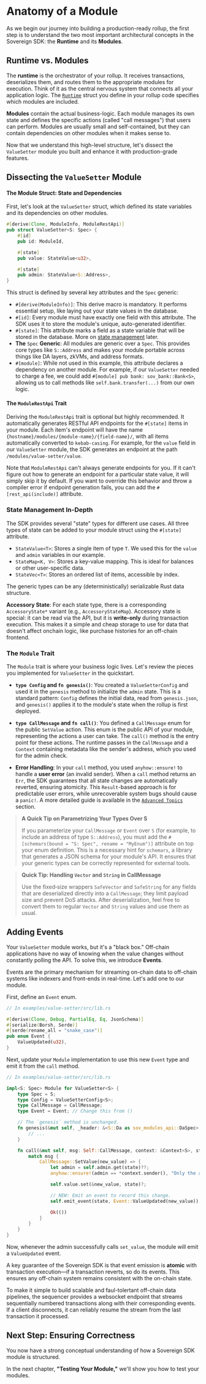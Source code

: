 # Anatomy of a Module

As we begin our journey into building a production-ready rollup, the first step is to understand the two most important architectural concepts in the Sovereign SDK: the **Runtime** and its **Modules**.

## Runtime vs. Modules

The **runtime** is the orchestrator of your rollup. It receives transactions, deserializes them, and routes them to the appropriate modules for execution. Think of it as the central nervous system that connects all your application logic. The [`Runtime`](https://github.com/Sovereign-Labs/rollup-starter/blob/main/crates/stf/stf-declaration/src/lib.rs#L51) struct you define in your rollup code specifies which modules are included.

**Modules** contain the actual business-logic. Each module manages its own state and defines the specific actions (called "call messages") that users can perform. Modules are usually small and self-contained, but they can contain dependencies on other modules when it 
makes sense to.

Now that we understand this high-level structure, let's dissect the `ValueSetter` module you built and enhance it with production-grade features.

## Dissecting the `ValueSetter` Module

#### The Module Struct: State and Dependencies

First, let's look at the `ValueSetter` struct, which defined its state variables and its dependencies on other modules.

```rust
#[derive(Clone, ModuleInfo, ModuleRestApi)]
pub struct ValueSetter<S: Spec> {
    #[id]
    pub id: ModuleId,

    #[state]
    pub value: StateValue<u32>,

    #[state]
    pub admin: StateValue<S::Address>,
}
```
This struct is defined by several key attributes and the `Spec` generic:

*   `#[derive(ModuleInfo)]`: This derive macro is mandatory. It performs essential setup, like laying out your state values in the database.
*   `#[id]`: Every module must have exactly one field with this attribute. The SDK uses it to store the module's unique, auto-generated identifier.
*   `#[state]`: This attribute marks a field as a state variable that will be stored in the database. More on [state management](#state-management-in-depth) later.
*   **The** `Spec` **Generic**: All modules are generic over a `Spec`. This provides core types like `S::Address` and makes your module portable across things like DA layers, zkVMs, and address formats.
*   `#[module]`: While not used in this example, this attribute declares a dependency on another module. For example, if our `ValueSetter` needed to charge a fee, we could add `#[module] pub bank: sov_bank::Bank<S>`, allowing us to call methods like `self.bank.transfer(...)` from our own logic.

#### The `ModuleRestApi` Trait

Deriving the `ModuleRestApi` trait is optional but highly recommended. It automatically generates RESTful API endpoints for the `#[state]` items in your module. Each item's endpoint will have the name `{hostname}/modules/{module-name}/{field-name}/`, with all items automatically converted to `kebab-casing`. For example, for the `value` field in our `ValueSetter` module, the SDK generates an endpoint at the path `/modules/value-setter/value`.

Note that `ModuleRestApi` can't always generate endpoints for you. If it can't figure out how to generate an endpoint for a particular state value, it will simply skip it by default. If you want to override this behavior and throw a compiler error if endpoint generation fails, you can add the `#[rest_api(include)]` attribute.

### State Management In-Depth

The SDK provides several "state" types for different use cases. All three types of state can be added to your module struct using the `#[state]` attribute.

*   `StateValue<T>`: Stores a single item of type `T`. We used this for the `value` and `admin` variables in our example.
*   `StateMap<K, V>`: Stores a key-value mapping. This is ideal for balances or other user-specific data.
*   `StateVec<T>`: Stores an ordered list of items, accessible by index.

The generic types can be any (deterministically) serializable Rust data structure.

**Accessory State**: For each state type, there is a corresponding `AccessoryState*` variant (e.g., `AccessoryStateMap`). Accessory state is special: it can be read via the API, but it is **write-only** during transaction execution. This makes it a simple and cheap storage to use for data that doesn't affect onchain logic, like purchase histories for an off-chain frontend.

### The `Module` Trait

The `Module` trait is where your business logic lives. Let's review the pieces you implemented for `ValueSetter` in the quickstart.

*   **`type Config` and `fn genesis()`**: You created a `ValueSetterConfig` and used it in the `genesis` method to initialize the `admin` state. This is a standard pattern: `Config` defines the initial data, read from `genesis.json`, and `genesis()` applies it to the module's state when the rollup is first deployed.

*   **`type CallMessage` and `fn call()`**: You defined a `CallMessage` enum for the public `SetValue` action. This enum is the public API of your module, representing the actions a user can take. The `call()` method is the entry point for these actions. The runtime passes in the `CallMessage` and a `Context` containing metadata like the sender's address, which you used for the admin check.

*   **Error Handling**: In your `call` method, you used `anyhow::ensure!` to handle a **user error** (an invalid sender). When a `call` method returns an `Err`, the SDK guarantees that all state changes are automatically reverted, ensuring atomicity. This `Result`-based approach is for predictable user errors, while unrecoverable system bugs should cause a `panic!`. A more detailed guide is available in the [`Advanced Topics`](./4-4-advanced-topics.md) section.

> **A Quick Tip on Parametrizing Your Types Over S**
>
> If you parameterize your `CallMessage` or `Event` over `S` (for example, to include an address of type `S::Address`), you must add the `#[schemars(bound = "S: Spec", rename = "MyEnum")]` attribute on top your enum definition. This is a necessary hint for `schemars`, a library that generates a JSON schema for your module's API. It ensures that your generic types can be correctly represented for external tools.

> **Quick Tip: Handling `Vector` and `String` in CallMessage**
> 
> Use the fixed‑size wrappers `SafeVector` and `SafeString` for any fields that are deserialized directly into a `CallMessage`; they limit payload size and prevent DoS attacks. After deserialization, feel free to convert them to regular `Vector` and `String` values and use them as usual.

## Adding Events

Your `ValueSetter` module works, but it's a "black box." Off-chain applications have no way of knowing when the value changes without constantly polling the API. To solve this, we introduce **Events**.

Events are the primary mechanism for streaming on-chain data to off-chain systems like indexers and front-ends in real-time. Let's add one to our module.

First, define an `Event` enum.

```rust
// In examples/value-setter/src/lib.rs

#[derive(Clone, Debug, PartialEq, Eq, JsonSchema)]
#[serialize(Borsh, Serde)]
#[serde(rename_all = "snake_case")]
pub enum Event {
    ValueUpdated(u32),
}
```

Next, update your `Module` implementation to use this new `Event` type and emit it from the `call` method.

```rust
// In examples/value-setter/src/lib.rs

impl<S: Spec> Module for ValueSetter<S> {
    type Spec = S;
    type Config = ValueSetterConfig<S>;
    type CallMessage = CallMessage;
    type Event = Event; // Change this from ()

    // The `genesis` method is unchanged.
    fn genesis(&mut self, _header: &<S::Da as sov_modules_api::DaSpec>::BlockHeader, config: &Self::Config, state: &mut impl GenesisState<S>) -> Result<()> {
        // ...
    }

    fn call(&mut self, msg: Self::CallMessage, context: &Context<S>, state: &mut impl TxState<S>) -> Result<()> {
        match msg {
            CallMessage::SetValue(new_value) => {
                let admin = self.admin.get(state)??;
                anyhow::ensure!(admin == *context.sender(), "Only the admin can set the value.");

                self.value.set(&new_value, state)?;

                // NEW: Emit an event to record this change.
                self.emit_event(state, Event::ValueUpdated(new_value));

                Ok(())
            }
        }
    }
}
```

Now, whenever the admin successfully calls `set_value`, the module will emit a `ValueUpdated` event.

A key guarantee of the Sovereign SDK is that event emission is **atomic** with transaction execution—if a transaction reverts, so do its events. This ensures any off-chain system remains consistent with the on-chain state. 

To make it simple to build scalable and faul-tolertant off-chain data pipelines, the sequencer provides a websocket endpoint that streams sequentially numbered transactions along with their corresponding events. If a client disconnects, it can reliably resume the stream from the last transaction it processed.

## Next Step: Ensuring Correctness

You now have a strong conceptual understanding of how a Sovereign SDK module is structured.

In the next chapter, **"Testing Your Module,"** we'll show you how to test your modules.
